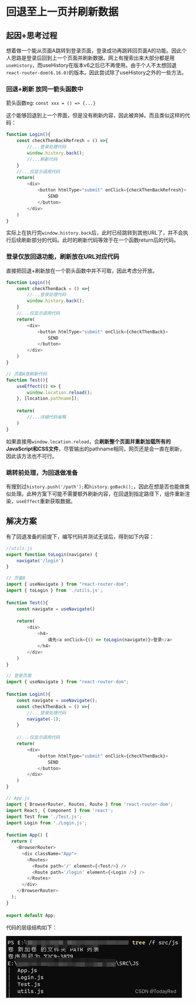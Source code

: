 # 回退至上一页并刷新数据

## 起因+思考过程
想着做一个能从页面A跳转到登录页面，登录成功再跳转回页面A的功能。因此个人思路是登录后回到上一个页面并刷新数据。网上有搜索出来大部分都是用`useHistory`，而useHistory在版本v6之后已不再使用。由于个人不太想回退`react-router-dom(6.16.0)`的版本。因此尝试除了useHistory之外的一些方法。

### 回退+刷新 放同一箭头函数中

箭头函数eg: `const xxx = () => {...}`

这个能够回退到上一个界面，但是没有刷新内容，因此被弃掉。而且类似这样的代码：

```js
function Login(){
    const checkThenBackRefresh = () =>{
        //...登录处理代码
        window.history.back();
        //...刷新代码
    }
    //...仅显示调用代码
    return(
        <div>
            <button htmlType="submit" onClick={checkThenBackRefresh}>
                SEND
            </button>
        </div>
    )
}
```

实际上在执行完`window.history.back`后，此时已经跳转到其他URL了，并不会执行后续刷新部分的代码。此时的刷新代码等效于在一个函数return后的代码。

### 登录仅放回退功能，刷新放在URL对应代码

直接把回退+刷新放在一个箭头函数中并不可取，因此考虑分开放。

```js
function Login(){
    const checkThenBack = () =>{
        //...登录处理代码
        window.history.back();
    }
    //...仅显示调用代码
    return(
        <div>
            <button htmlType="submit" onClick={checkThenBack}>
                SEND
            </button>
        </div>
    )
}
```

```js
// 页面A放刷新代码
function Test(){
    useEffect(() => {
        window.location.reload();
    }, [location.pathname]);
 
    return(
        //...详细代码省略
    )
}
```

如果直接用`window.location.reload`，会**刷新整个页面并重新加载所有的JavaScript和CSS文件**，尽管输出的pathname相同，网页还是会一直在刷新，因此该方法也不可行。

### 跳转前处理，为回退做准备

有搜到过`history.push('/path');`和`history.goBack();`，因此在想是否也能做类似处理。此种方案下可能不需要额外刷新内容，在回退到指定路径下，组件重新渲染，`useEffect`重新获取数据。

## 解决方案

有了回退准备的前提下，编写代码并测试无误后，得到如下内容：

```js
//utils.js
export function toLogin(navigate) {
    navigate('/login')
}
```

```js
// 页面A
import { useNavigate } from "react-router-dom";
import { toLogin } from './utils.js';
 
function Test(){
    const navigate = useNavigate()
 
    return(
        <div>
            <h4>
                请先<a onClick={() => toLogin(navigate)}>登录</a>
            </h4>
        </div>
    )
}
```

```js
// 登录页面
import { useNavigate } from "react-router-dom";
 
function Login(){
    const navigate = useNavigate();
    const checkThenBack = () =>{
        //...登录处理代码
        navigate(-1);
    }
 
    //...仅显示调用代码
    return(
        <div>
            <button htmlType="submit" onClick={checkThenBack}>
                SEND
            </button>
        </div>
    )
}
```

```js
// App.js
import { BrowserRouter, Routes, Route } from 'react-router-dom';
import React, { Component } from 'react';
import Test from './Test.js';
import Login from './Login.js';
 
function App() {
  return (
    <BrowserRouter>
      <div className="App">
        <Routes>
          <Route path='/' element={<Test/>} />
          <Route path='/login' element={<Login />} />
        </Routes>
      </div>
    </BrowserRouter>
  );
}
 
export default App;
```

代码的层级结构如下：

![CL](img/codeLevel.jpg)